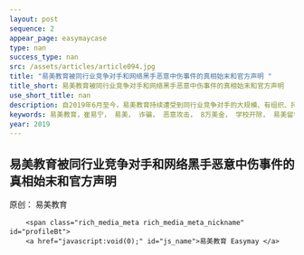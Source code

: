 ```yaml
--- 
layout: post 
sequence: 2 
appear_page: easymaycase 
type: nan 
success_type: nan 
src: /assets/articles/article094.jpg 
title: "易美教育被同行业竞争对手和网络黑手恶意中伤事件的真相始末和官方声明 " 
title_short: 易美教育被同行业竞争对手和网络黑手恶意中伤事件的真相始末和官方声明 
use_short_title: nan 
description: 自2019年6月至今，易美教育持续遭受到同行业竞争对手的大规模、有组织、持续性的网络谣言攻击和恶意传播，对方盗用易美教育创始人微信头像、制作虚假客户聊天记录、恶意捏造虚假信息混淆视听，文中充斥大量诽谤、恶意中伤创始人等毫无根据的恶劣言论，给公司商誉和创始人公众形象带来极为严重的伤害，易美教育，崔易宁，易美，诈骗，恶意攻击，8万美金，学校开除，易美留学，易美留学崔易宁诈骗还钱，
keywords: 易美教育，崔易宁， 易美， 诈骗， 恶意攻击， 8万美金， 学校开除， 易美留学， 易美留学崔易宁诈骗还钱，
year: 2019 
---
```



<body id="activity-detail" class="zh_CN mm_appmsg  appmsg_skin_default appmsg_style_default ">

<div id="js_article" class="rich_media">

<div id="js_top_ad_area" class="top_banner"></div>

<div class="rich_media_inner">


<div id="page-content" class="rich_media_area_primary">

<div class="rich_media_area_primary_inner">


<div id="img-content">

<h2 class="rich_media_title" id="activity-name">
    易美教育被同行业竞争对手和网络黑手恶意中伤事件的真相始末和官方声明
</h2>

<div id="meta_content" class="rich_media_meta_list">
    <span id="copyright_logo" class="rich_media_meta rich_media_meta_text meta_tag_text">原创：</span>
            <span class="rich_media_meta rich_media_meta_text">
                                易美教育
                            </span>

        <span class="rich_media_meta rich_media_meta_nickname" id="profileBt">
        <a href="javascript:void(0);" id="js_name">易美教育 Easymay </a>

<div id="js_profile_qrcode" class="profile_container" style="display:none;">
                                    <div class="profile_inner">
                                        <strong class="profile_nickname">易美教育 Easymay</strong>
                                        <img class="profile_avatar" id="js_profile_qrcode_img" src="" alt="">

                                        <p class="profile_meta">
                                            <label class="profile_meta_label">微信号</label>
                                            <span class="profile_meta_value">Easymayus</span>
                            </p>

                            <p class="profile_meta">
                                <label class="profile_meta_label">功能介绍</label>
                                <span class="profile_meta_value">易美教育成立于纽约，是易美集团旗下高端教育咨询子品牌，以超高水准的服务品质、丰富的海外教育资源为核心竞争力，成为美国公信力第一的高端留学品牌。易美独家教育咨询委员会拥有数百位美籍名校前招生官、名企高管和名校菁英共同致力于国际化精英教育事业。</span>
                            </p>

                        </div>
                        <span class="profile_arrow_wrp" id="js_profile_arrow_wrp">
                                        <i class="profile_arrow arrow_out"></i>
                                        <i class="profile_arrow arrow_in"></i>
                                    </span>
                    </div>
                    </span>

</div>

<div class="rich_media_content " id="js_content">
                    <div class="RichContent-inner"><span class="RichText ztext CopyrightRichText-richText"
                            itemprop="text">
                            <p>
                             自2019年6月至今，易美教育持续遭受到同行业竞争对手的大规模、有组织、持续性的网络谣言攻击和恶意传播，对方盗用易美教育创始人微信头像、制作虚假客户聊天记录、恶意捏造虚假信息混淆视听，文中充斥大量诽谤、恶意中伤创始人等毫无根据的恶劣言论，给公司商誉和创始人公众形象带来极为严重的伤害。依照中华人民共和国现行有效的法律法规，涉案言论的捏造、散布、转载传播者已经涉嫌侵害了易美教育和创始人的名誉权等权利，其中部分蓄意捏造、散布虚假事实者涉嫌构成刑事犯罪。为了及时制止谣言的传播，易美教育及创始人崔易宁先生严正声明如下：
                            </p>
                            <p></p>
                            <p><b>一、目前，易美教育及创始人崔易宁先生已完成相关诽谤证据公证，并将掌握的证据线索向公安机关正式报案，并将配合公安机关依法打击此不法行为，公安机关现已正式受理此案，并对此案展开全面侦查，案件接报回执单（公章）如下图：</b></p>
                            <img src="https://easymayusweb2.oss-ap-northeast-1.aliyuncs.com/article_pics/001-1.jpg" style="display: block;
                              margin-left: auto; margin-right: auto;" data-size="normal" data-rawwidth="800" data-rawheight="1244" class="origin_image zh-lightbox-thumb" width="596"/>
                            <p>根据中华人民共和国刑法第二百二十一条之规定，捏造并散布虚伪事实，损害他人的商业信誉、商品声誉，给他人造成重大损失或者有其他严重情节的可构成损害商业信誉、商品信誉罪，将被处以二年以下有期徒刑或者拘役，并处或者单处罚金。涉案言论的捏造、散布、转载传播者已经涉嫌侵害了易美教育和创始人崔易宁先生的名誉权等权利，其中部分蓄意捏造、散布虚假事实者涉嫌构成刑事犯罪。</p>
                            <p></p>
                            <p><b>二、此外，我司已经针对部分网络平台的恶意转载者采取法律措施，法院立案的相关证据请看下图：</b></p>
                            <img src="https://easymayusweb2.oss-ap-northeast-1.aliyuncs.com/article_pics/001-2.jpg" style="display: block;
                              margin-left: auto; margin-right: auto;" data-size="normal" data-rawwidth="596" data-rawheight="1244" class="origin_image zh-lightbox-thumb" width="596"/>
                            <img src="https://easymayusweb2.oss-ap-northeast-1.aliyuncs.com/article_pics/001-3.jpg" style="display: block;
                              margin-left: auto; margin-right: auto;" data-size="normal" data-rawwidth="596" data-rawheight="1244" class="origin_image zh-lightbox-thumb" width="596"/>
                              <p></p>
                            <p><b>三、 被黑事件和真相始末还原（详情也可点击微信或浏览器点击</b><a
                                href="https://mp.weixin.qq.com/s/HgeYAG20AAZZGWFNbeYu-Q"
                                class=" external" target="_blank" rel="nofollow noreferrer"
                                data-za-detail-view-id="1043"><span class="invisible">https://</span><span
                                  class="visible">mp.weixin.qq.com/s/HgeY...</span></a><b>）</b>
                            </p>
                            <figure data-size="normal"><noscript><img
                                  src="assets/announce/v2-6561d48297fb717293d41c4607145aa4_hd.jpg"
                                  data-size="normal" data-rawwidth="1200" data-rawheight="206"
                                  class="origin_image zh-lightbox-thumb" width="1200"
                                  data-original="/assets/announce/v2-6561d48297fb717293d41c4607145aa4_hd.jpg" /></noscript><img
                                src="/assets/announce/v2-6561d48297fb717293d41c4607145aa4_hd.jpg" data-size="normal"
                                data-rawwidth="1200" data-rawheight="206" class="origin_image zh-lightbox-thumb lazy"
                                width="1200"
                                data-original="/assets/announce/v2-6561d48297fb717293d41c4607145aa4_hd.jpg"
                                data-actualsrc="/assets/announce/v2-6561d48297fb717293d41c4607145aa4_hd.jpg"
                                data-lazy-status="ok">
                              <figcaption style="text-align: center;">被黑事件起因</figcaption>
                            </figure>
                        <figure data-size="normal" style="text-align: center;"><noscript><img
                                                src="/assets/announce/v2-ef74d44605b66575e3a9c26103c63590_hd.jpg"
                                                data-size="normal" data-rawwidth="579" data-rawheight="610"
                                                class="origin_image zh-lightbox-thumb" width="579"
                                                data-original="/assets/announce/v2-ef74d44605b66575e3a9c26103c63590_hd.jpg" /></noscript><img src="/assets/announce/v2-ef74d44605b66575e3a9c26103c63590_hd.jpg" data-size="normal" data-rawwidth="579" data-rawheight="610"
                                class="origin_image zh-lightbox-thumb lazy" width="579" data-original="/assets/announce/v2-ef74d44605b66575e3a9c26103c63590_hd.jpg" data-actualsrc="/assets/announce/v2-ef74d44605b66575e3a9c26103c63590_hd.jpg"
                                data-lazy-status="ok">
                            <figcaption>
                                左图为事发一分钟后普渡新生群的聊天记录（该显示时间为美国芝加哥时间）；右图为事发一分钟后普渡新生群的聊天记录，（该显示时间为美国普渡大学当地时间，与芝加哥有一小时时差）
                            </figcaption>
                        </figure>
                        <p><b>发送这两条消息时，Asheley
                                            Chen的头像与被同行业竞争对手在各平台恶意转载的对易美的造谣文章中的微信记录头像一致，发完立即更换了头像。</b><br></p>
                        <figure data-size="normal" style="text-align: center;"><noscript><img
                                                src="/assets/announce/v2-636ff8e9f464059e916c190f79f57e18_hd.jpg"
                                                data-size="normal" data-rawwidth="596" data-rawheight="1244"
                                                class="origin_image zh-lightbox-thumb" width="596"
                                                data-original="/assets/announce/v2-636ff8e9f464059e916c190f79f57e18_hd.jpg" /></noscript><img src="/assets/announce/v2-636ff8e9f464059e916c190f79f57e18_hd.jpg" data-size="normal" data-rawwidth="596" data-rawheight="1244"
                                class="origin_image zh-lightbox-thumb lazy" width="596" data-original="/assets/announce/v2-636ff8e9f464059e916c190f79f57e18_hd.jpg" data-actualsrc="/assets/announce/v2-636ff8e9f464059e916c190f79f57e18_hd.jpg"
                                data-lazy-status="ok">
                            <figcaption>普渡大学学生会成员第一时间与该微信号联系，并要求与易美进行对峙，但这位Asheley Chen却迟迟未作出回应。
                            </figcaption>
                        </figure>
                        <p>按照普渡大学学生会规定，进入新生群需要出示2019年录取信验证身份，这位<b>Asheley
                                            Chen在2019年5月23日申请入群时提供给普渡学生会成员一张普渡大学2019的录取信截图</b>，<b>录取信上显示被录取人名为Wenxin
                                            Chen</b>。<br>
                        </p>
                        <figure data-size="normal" style="text-align: center;"><noscript><img
                                                src="/assets/announce/v2-6005de8fbed8021511935f28dc7fc8e6_hd.jpg"
                                                data-size="normal" data-rawwidth="649" data-rawheight="754"
                                                class="origin_image zh-lightbox-thumb" width="649"
                                                data-original="/assets/announce/v2-6005de8fbed8021511935f28dc7fc8e6_hd.jpg" /></noscript><img src="/assets/announce/v2-6005de8fbed8021511935f28dc7fc8e6_hd.jpg" data-size="normal" data-rawwidth="649" data-rawheight="754"
                                class="origin_image zh-lightbox-thumb lazy" width="649" data-original="/assets/announce/v2-6005de8fbed8021511935f28dc7fc8e6_hd.jpg" data-actualsrc="/assets/announce/v2-6005de8fbed8021511935f28dc7fc8e6_hd.jpg"
                                data-lazy-status="ok">
                            <figcaption>上面两张图是这位Asheley Chen与普渡大学学生会负责拉新生入群的同学对话记录。</figcaption>
                        </figure>
                        <figure data-size="normal" style="text-align: center;"><noscript><img
                                                src="/assets/announce/v2-f284435179bfdb0a1a0057721685bb8c_hd.jpg"
                                                data-size="normal" data-rawwidth="594" data-rawheight="883"
                                                class="origin_image zh-lightbox-thumb" width="594"
                                                data-original="/assets/announce/v2-f284435179bfdb0a1a0057721685bb8c_hd.jpg" /></noscript><img src="/assets/announce/v2-f284435179bfdb0a1a0057721685bb8c_hd.jpg" data-size="normal" data-rawwidth="594" data-rawheight="883"
                                class="origin_image zh-lightbox-thumb lazy" width="594" data-original="/assets/announce/v2-f284435179bfdb0a1a0057721685bb8c_hd.jpg" data-actualsrc="/assets/announce/v2-f284435179bfdb0a1a0057721685bb8c_hd.jpg"
                                data-lazy-status="ok">
                            <figcaption>上图为Asheley Chen出示给学生会负责人的普渡大学录取信，上面显示被录取人姓名为Wenxin Chen，录取时间为2019年4月13日，下方显示签发录取的人是M.J.T Smith, PHD, Dean of the Graduate School（普渡大学研究生院院长）
                            </figcaption>
                        </figure>
                        <p>美国纽约时间2019年6月18日，易美教育律师团纽约锐泽律师事务所正式以律师名义邮件联系了普渡大学研究生院招生办公室，就 Asheley Chen (Wenxin Chen)的学生身份进行了问询。美国纽约时间2019年6月19日，
                            <b>普渡大学的副法务总监Trenten D.
                                            Klingerman先生给易美教育的律师回了信</b>（回信见下）。<br></p>
                        <figure data-size="normal" style="text-align: center;"><noscript><img
                                                src="/assets/announce/v2-51cb018581163fa7f3e6367844522f17_hd.jpg"
                                                data-caption="" data-size="normal" data-rawwidth="605"
                                                data-rawheight="528" class="origin_image zh-lightbox-thumb" width="605"
                                                data-original="/assets/announce/v2-51cb018581163fa7f3e6367844522f17_hd.jpg" /></noscript><img src="/assets/announce/v2-51cb018581163fa7f3e6367844522f17_hd.jpg" data-caption="" data-size="normal" data-rawwidth="605"
                                data-rawheight="528" class="origin_image zh-lightbox-thumb lazy" width="605" data-original="/assets/announce/v2-51cb018581163fa7f3e6367844522f17_hd.jpg" data-actualsrc="/assets/announce/v2-51cb018581163fa7f3e6367844522f17_hd.jpg"
                                data-lazy-status="ok"></figure>
                        <p><b>信中明确指出：普渡没有在校生叫Wenxin Chen，普渡也从未向Wenxin Chen发过录取信。而且Klingerman还特意指出，Asheley
                                            Chen
                                            (Wenxin Chen)提供给普渡大学的中国学生学者联谊会组织的录取信中签名的研究生院院长M.J.T.
                                            Smith早在2017年8月就从普渡离职到德克萨斯大学赴任。</b><br><b>可见, Asheley Chen (Wenxin
                                            Chen)提供给普渡大学中国学生学者联谊会的录取信系伪造无疑。</b><br></p>
                        <figure data-size="normal" style="text-align: center;"><noscript><img
                                                src="/assets/announce/v2-2ebb6829f8a29263604204d67b674931_hd.jpg"
                                                data-caption="" data-size="normal" data-rawwidth="640"
                                                data-rawheight="911" class="origin_image zh-lightbox-thumb" width="640"
                                                data-original="/assets/announce/v2-2ebb6829f8a29263604204d67b674931_hd.jpg" /></noscript><img src="/assets/announce/v2-2ebb6829f8a29263604204d67b674931_hd.jpg" data-caption="" data-size="normal" data-rawwidth="640"
                                data-rawheight="911" class="origin_image zh-lightbox-thumb lazy" width="640" data-original="/assets/announce/v2-2ebb6829f8a29263604204d67b674931_hd.jpg" data-actualsrc="/assets/announce/v2-2ebb6829f8a29263604204d67b674931_hd.jpg"
                                data-lazy-status="ok"></figure>
                        <figure data-size="normal" style="text-align: center;"><noscript><img
                                                src="/assets/announce/v2-73972aa9ea4cc154403621f50d702fe2_hd.jpg"
                                                data-caption="" data-size="normal" data-rawwidth="895"
                                                data-rawheight="1265" class="origin_image zh-lightbox-thumb" width="895"
                                                data-original="/assets/announce/v2-73972aa9ea4cc154403621f50d702fe2_hd.jpg" /></noscript><img src="/assets/announce/v2-73972aa9ea4cc154403621f50d702fe2_hd.jpg" data-caption="" data-size="normal" data-rawwidth="895"
                                data-rawheight="1265" class="origin_image zh-lightbox-thumb lazy" width="895" data-original="/assets/announce/v2-73972aa9ea4cc154403621f50d702fe2_hd.jpg" data-actualsrc="/assets/announce/v2-73972aa9ea4cc154403621f50d702fe2_hd.jpg"
                                data-lazy-status="ok"></figure>
                        <figure data-size="normal"><noscript><img
                                                src="/assets/announce/v2-2f6e9e095d46983282b5a3ff49396bb9_hd.jpg"
                                                data-size="normal" data-rawwidth="1331" data-rawheight="1163"
                                                class="origin_image zh-lightbox-thumb" width="1331"
                                                data-original="/assets/announce/v2-2f6e9e095d46983282b5a3ff49396bb9_hd.jpg" /></noscript><img src="/assets/announce/v2-2f6e9e095d46983282b5a3ff49396bb9_hd.jpg" data-size="normal" data-rawwidth="1331"
                                data-rawheight="1163" class="origin_image zh-lightbox-thumb lazy" width="1331" data-original="/assets/announce/v2-2f6e9e095d46983282b5a3ff49396bb9_hd.jpg" data-actualsrc="/assets/announce/v2-2f6e9e095d46983282b5a3ff49396bb9_hd.jpg"
                                data-lazy-status="ok">
                            <figcaption>上图是普渡大学法务副总监给纽约锐泽律师事务所的回信</figcaption>
                        </figure>
                        <p><b>Asheley
                                            Chen是被骗的，还是骗人的？</b><br>一个痛斥别人造假，口口声声要“维权”的“受害者”，居然通过技术手段造假录取信蒙骗他人？<br><b>为什么在学联询问的情况下默不作声，不与易美对质？</b><br>一名学生，如果权益受到侵害，为什么不采用法律手段维权，而是伪造假录取信进普渡大学新生群散播信息呢？并且从2019年6月至2019年12月持续运用各种公关团队进行散播，所谓的“受害者”均以第一人称视角叙述事件，其中没有任何易美官方的汇款记录、合同等重要证据，在没有得到合同以及未确认录取信真实性的情况下去给公司汇款，超乎常理。<br><b>从制造假录取信，到进群散播信息，再到其他群及各大平台转发，一系列操作乃个人行为？</b><br><b>为此，相关媒体转载的源文章被微信平台判定为涉嫌侵权并已被腾讯微信平台删除，具体证据请看下图（微信或浏览器请点击：</b>
                            <a
                                href="https://link.zhihu.com/?target=https%3A//mp.weixin.qq.com/s%3F__biz%3DMzA3MTQ3OTg3MQ%3D%3D%26mid%3D2652518541%26idx%3D1%26sn%3Ddf793a4026dcde2d775763d401d34de3%26chksm%3D84c27fddb3b5f6cb4d7e85f3f24875dd783be24e6005b5592d0f71c6b75abe199ebe38bc8dcb%26_from_dispute%3D1%23wechat_redirect"
                                class=" external" target="_blank" rel="nofollow noreferrer" data-za-detail-view-id="1043"><span>https://</span><span class="visible">mp.weixin.qq.com/s?...</span>
                                <span
                                    class="ellipsis"></span>
                                    </a><b>）：</b><br></p>
                        <figure data-size="normal" style="text-align: center;"><noscript><img
                                                src="/assets/announce/v2-488896ef9809a6493eff2559ffe58a8e_hd.jpg"
                                                data-size="normal" data-rawwidth="1271" data-rawheight="818"
                                                class="origin_image zh-lightbox-thumb" width="1271"
                                                data-original="/assets/announce/v2-488896ef9809a6493eff2559ffe58a8e_hd.jpg" /></noscript><img src="/assets/announce/v2-488896ef9809a6493eff2559ffe58a8e_hd.jpg" data-size="normal" data-rawwidth="1271"
                                data-rawheight="818" class="origin_image zh-lightbox-thumb lazy" width="1271" data-original="/assets/announce/v2-488896ef9809a6493eff2559ffe58a8e_hd.jpg" data-actualsrc="/assets/announce/v2-488896ef9809a6493eff2559ffe58a8e_hd.jpg"
                                data-lazy-status="ok">
                            <figcaption>相关媒体转载的源文章被微信平台判定为涉嫌侵权并已被腾讯微信平台删除</figcaption>
                        </figure>
                        <p>
                            然而幕后黑手从2019年6月至今，仍然在各大平台运用公关手段循环恶意转载，尽管知乎平台的侵权机制完善，肇事者依然每日用全新的账号发表诽谤文章，给公司和创始人的名誉带来严重的侵害，手段卑劣至极，让人不寒而栗。详情参照下图：<br>
                        </p>
                        <figure data-size="normal" style="text-align: center;"><noscript><img
                                                src="/assets/announce/v2-dacce969d81facef218a2ae60fca5d64_hd.jpg"
                                                data-size="normal" data-rawwidth="625" data-rawheight="1214"
                                                class="origin_image zh-lightbox-thumb" width="625"
                                                data-original="/assets/announce/v2-dacce969d81facef218a2ae60fca5d64_hd.jpg" /></noscript><img src="/assets/announce/v2-dacce969d81facef218a2ae60fca5d64_hd.jpg" data-size="normal" data-rawwidth="625" data-rawheight="1214"
                                class="origin_image zh-lightbox-thumb lazy" width="625" data-original="/assets/announce/v2-dacce969d81facef218a2ae60fca5d64_hd.jpg" data-actualsrc="/assets/announce/v2-dacce969d81facef218a2ae60fca5d64_hd.jpg"
                                data-lazy-status="ok">
                            <figcaption>肇事者在不断被知乎封号并且折叠诽谤文章的情况下，依然每日用购买的或注册的全新知乎号循环发表诽谤文章，所用手段卑劣至极。
                            </figcaption>
                        </figure>
                        <figure data-size="normal" style="text-align: center;"><noscript><img
                                                src="/assets/announce/v2-2c20a5c17bf17b690183b58d173d325a_hd.jpg"
                                                data-size="normal" data-rawwidth="813" data-rawheight="1000"
                                                class="origin_image zh-lightbox-thumb" width="813"
                                                data-original="/assets/announce/v2-2c20a5c17bf17b690183b58d173d325a_hd.jpg" /></noscript><img src="/assets/announce/v2-2c20a5c17bf17b690183b58d173d325a_hd.jpg" data-size="normal" data-rawwidth="813" data-rawheight="1000"
                                class="origin_image zh-lightbox-thumb lazy" width="813" data-original="/assets/announce/v2-2c20a5c17bf17b690183b58d173d325a_hd.jpg" data-actualsrc="/assets/announce/v2-2c20a5c17bf17b690183b58d173d325a_hd.jpg"
                                data-lazy-status="ok">
                            <figcaption>肇事者甚至运用公关手段不断在各大网络平台注册小号并转载诽谤文章，企图玷污易美教育和创始人的名誉与声誉。</figcaption>
                        </figure>
                        <p>上述提供图片均有视频与人证证实，欢迎广大第三方平台与我司核实。<br></p>
                        <hr>
                        <p>
                            <b>四、诉诸法律途径，坚决与不法分子抗争</b><br>被大量网络用户和自媒体转载的文字和图片中，散播谣言者盗用创始人的微信信息并利用部分网络公开信息进行人为恶意捏造，形成虚假陈述、虚假谣言，<b>对于知悉真实情况的相关美国学生组织和个人也对此事件进行了全面核实和辟谣。</b>易美教育在此严正声明，我们坚决依靠法律手段维护公司的合法权益！易美已将所有诽谤和散播谣言证据在中美两地完成法律证据保全，并将部分相关人员告上法庭，以示公司将与不法分子和恶势力斗争的决心。<br>
                        </p>
                        <figure data-size="normal" style="text-align: center;"><noscript><img
                                                src="/assets/announce/v2-8bb976fc98e3ed66d8fd7a265f147de5_hd.jpg"
                                                data-size="normal" data-rawwidth="1794" data-rawheight="753"
                                                class="origin_image zh-lightbox-thumb" width="1794"
                                                data-original="/assets/announce/v2-8bb976fc98e3ed66d8fd7a265f147de5_hd.jpg" /></noscript><img src="/assets/announce/v2-8bb976fc98e3ed66d8fd7a265f147de5_hd.jpg" data-size="normal" data-rawwidth="1794"
                                data-rawheight="753" class="origin_image zh-lightbox-thumb lazy" width="1794" data-original="/assets/announce/v2-8bb976fc98e3ed66d8fd7a265f147de5_hd.jpg" data-actualsrc="/assets/announce/v2-8bb976fc98e3ed66d8fd7a265f147de5_hd.jpg"
                                data-lazy-status="ok">
                            <figcaption>我司将部分肇事者告上法庭，现今已立案调查</figcaption>
                        </figure>
                        <hr>
                        <p>
                            <b>五、易美教育多年积累的企业信誉赢得学生组织、学生和家长的持久信赖</b><br>易美教育多年来持续致力于抵制留学行业美国成绩单造假行为，为学生普及相关知识，并不断呼吁美国留学生提高警惕，选择有实力的正规机构。正因如此，公司势必影响到不法机构的商业利益。公司在内部严令禁止美国成绩单造假等行为，对员工培训和职业操守都有严格的规定，这是易美教育多年来对学生和家长的庄严承诺。<b>历经数月的融资法务调查完成上市公司的战略投资，连续三年深入走访美国几十所高校，从未有过任何成绩单造假现象被投诉，也是公司信誉最好的证明。</b>诚实守信是我们易美多年来秉承的价值观，也是我们服务客户的底线。
                        </p>
                        <ul style="text-align: center;">
                            <li><b>感谢多年支持易美的学生组织、学生和家长</b></li>
                        </ul>
                        <p>事发第一时间，普渡学生会主席联系到易美创始人，易美创始人在通话中<b>立即录制手机视频</b>，证实<b>没有此人微信好友。</b><br></p>
                        <figure data-size="normal"><noscript><img
                                                src="/assets/announce/v2-cbb47f53a44722fcf956160d613598d4_hd.jpg"
                                                data-caption="" data-size="normal" data-rawwidth="642"
                                                data-rawheight="685" class="origin_image zh-lightbox-thumb" width="642"
                                                data-original="/assets/announce/v2-cbb47f53a44722fcf956160d613598d4_hd.jpg" /></noscript><img src="/assets/announce/v2-cbb47f53a44722fcf956160d613598d4_hd.jpg" data-caption="" data-size="normal" data-rawwidth="642"
                                data-rawheight="685" class="origin_image zh-lightbox-thumb lazy" width="642" data-original="/assets/announce/v2-cbb47f53a44722fcf956160d613598d4_hd.jpg" data-actualsrc="/assets/announce/v2-cbb47f53a44722fcf956160d613598d4_hd.jpg"
                                data-lazy-status="ok"></figure>
                        <figure data-size="normal" style="text-align: center;"><noscript><img
                                                src="/assets/announce/v2-236411d8764f1abaf6868804752e0026_hd.jpg"
                                                data-size="normal" data-rawwidth="648" data-rawheight="676"
                                                class="origin_image zh-lightbox-thumb" width="648"
                                                data-original="/assets/announce/v2-236411d8764f1abaf6868804752e0026_hd.jpg" /></noscript><img src="/assets/announce/v2-236411d8764f1abaf6868804752e0026_hd.jpg" data-size="normal" data-rawwidth="648" data-rawheight="676"
                                class="origin_image zh-lightbox-thumb lazy" width="648" data-original="/assets/announce/v2-236411d8764f1abaf6868804752e0026_hd.jpg" data-actualsrc="/assets/announce/v2-236411d8764f1abaf6868804752e0026_hd.jpg"
                                data-lazy-status="ok">
                            <figcaption>请注意截图上的时间，从拿到其ID到发送完视频不到一分钟</figcaption>
                        </figure>
                        <p>
                            感谢普渡学生会对易美一如既往的支持，在此危急时刻全力提供重要证据，与易美并肩作战，在你们身上，易美看到了我们留学生的正义感和团结的力量！为我们普渡学生会点赞！<br>身为留学界的打假一哥，势与作假势力不两立的易美创始人，现竟被恶人先告状，殊不知易美自创立至今一直不忘初心，坚守自己的职业操守绝不越界。<br>
                        </p>
                        <figure data-size="normal" style="text-align: center;"><noscript><img
                                                src="/assets/announce/v2-49b8c2c518b7883310194ac3a2e685c6_hd.jpg"
                                                data-size="normal" data-rawwidth="397" data-rawheight="481"
                                                class="content_image" width="397" /></noscript><img src="/assets/announce/v2-49b8c2c518b7883310194ac3a2e685c6_hd.jpg" data-size="normal" data-rawwidth="397" data-rawheight="481" class="content_image lazy"
                                width="397" data-actualsrc="/assets/announce/v2-49b8c2c518b7883310194ac3a2e685c6_hd.jpg" data-lazy-status="ok">
                            <figcaption>易美多年始终呼吁并劝说广大留学生不要进行篡改申请资料，左图为易美教育创始人微信截图；右图为易美教育客服微信截图</figcaption>
                        </figure>
                        <figure data-size="normal" style="text-align: center;"><noscript><img
                                                src="/assets/announce/v2-338fd3487ff0a54180e68cd377468877_hd.jpg"
                                                data-size="normal" data-rawwidth="352" data-rawheight="376"
                                                class="content_image" width="352" /></noscript><img src="/assets/announce/v2-338fd3487ff0a54180e68cd377468877_hd.jpg" data-size="normal" data-rawwidth="352" data-rawheight="376" class="content_image lazy"
                                width="352" data-actualsrc="/assets/announce/v2-338fd3487ff0a54180e68cd377468877_hd.jpg" data-lazy-status="ok">
                            <figcaption>左图为易美教育创始人微信截图；右图为易美教育客服微信截图</figcaption>
                        </figure>
                        <figure data-size="normal" style="text-align: center;"><noscript><img
                                                src="/assets/announce/v2-411ff3157ca996076ceba281f99b0b3d_hd.jpg"
                                                data-size="normal" data-rawwidth="352" data-rawheight="356"
                                                class="content_image" width="352" /></noscript><img src="/assets/announce/v2-411ff3157ca996076ceba281f99b0b3d_hd.jpg" data-size="normal" data-rawwidth="352" data-rawheight="356" class="content_image lazy"
                                width="352" data-actualsrc="/assets/announce/v2-411ff3157ca996076ceba281f99b0b3d_hd.jpg" data-lazy-status="ok">
                            <figcaption>左图为易美教育创始人微信截图；右图为易美教育客服微信截图</figcaption>
                        </figure>
                        <p>
                            在易美遭受同行恶意诽谤的这一周中，虚假信息被人故意散播，易美感受到心怀险恶之人深深的恶意。然而与此同时，令易美倍感欣慰与温暖的是，<b>易美在此期间也受到了来自各方各界的支持，有这么多的人，义无反顾地站在易美的身边，相信我们，支持我们，声援我们！从投资人到学联，从兄弟公司到易美老员工，从签约客户到普通同学，甚至是之前没有听说过我们但心中有正义的人，你们的支持给予易美无比强大的勇气和力量，易美多年来所有的努力与坚持都是值得的！易美也将势必与不择手段的恶意诽谤者斗争到底！特在此向支持我们的人，致以最诚挚的谢意！</b><br>
                        </p>
                        <ul>
                            <li><b>感谢多年合作的学联朋友</b><br>事情最先开始于学联微信群，学联在第一时间对事情性质判断的果决与慧眼如炬，令易美心生敬佩！</li>
                        </ul>
                        <p>主动帮易美辟谣、调查、收集证据</p>
                        <figure data-size="normal" style="text-align: center;"><noscript><img
                                                src="/assets/announce/v2-d45fc5595f9615a172e74913423e090a_hd.jpg"
                                                data-caption="" data-size="normal" data-rawwidth="653"
                                                data-rawheight="658" class="origin_image zh-lightbox-thumb" width="653"
                                                data-original="/assets/announce/v2-d45fc5595f9615a172e74913423e090a_hd.jpg" /></noscript><img src="/assets/announce/v2-d45fc5595f9615a172e74913423e090a_hd.jpg" data-caption="" data-size="normal" data-rawwidth="653"
                                data-rawheight="658" class="origin_image zh-lightbox-thumb lazy" width="653" data-original="/assets/announce/v2-d45fc5595f9615a172e74913423e090a_hd.jpg" data-actualsrc="/assets/announce/v2-d45fc5595f9615a172e74913423e090a_hd.jpg"
                                data-lazy-status="ok"></figure>
                        <p>对造谣传谣者绝不手下留情：</p>
                        <figure data-size="normal" style="text-align: center;"><noscript><img
                                                src="/assets/announce/v2-433da89ebb3bcca33fe51955c2002b5f_hd.jpg"
                                                data-caption="" data-size="normal" data-rawwidth="644"
                                                data-rawheight="671" class="origin_image zh-lightbox-thumb" width="644"
                                                data-original="/assets/announce/v2-433da89ebb3bcca33fe51955c2002b5f_hd.jpg" /></noscript><img src="/assets/announce/v2-433da89ebb3bcca33fe51955c2002b5f_hd.jpg" data-caption="" data-size="normal" data-rawwidth="644"
                                data-rawheight="671" class="origin_image zh-lightbox-thumb lazy" width="644" data-original="/assets/announce/v2-433da89ebb3bcca33fe51955c2002b5f_hd.jpg" data-actualsrc="/assets/announce/v2-433da89ebb3bcca33fe51955c2002b5f_hd.jpg"
                                data-lazy-status="ok"></figure>
                        <figure data-size="normal" style="text-align: center;"><noscript><img
                                                src="/assets/announce/v2-78d8b8497552d798ba7ec41928b4b01f_hd.jpg"
                                                data-caption="" data-size="normal" data-rawwidth="639"
                                                data-rawheight="674" class="origin_image zh-lightbox-thumb" width="639"
                                                data-original="/assets/announce/v2-78d8b8497552d798ba7ec41928b4b01f_hd.jpg" /></noscript><img src="/assets/announce/v2-78d8b8497552d798ba7ec41928b4b01f_hd.jpg" data-caption="" data-size="normal" data-rawwidth="639"
                                data-rawheight="674" class="origin_image zh-lightbox-thumb lazy" width="639" data-original="/assets/announce/v2-78d8b8497552d798ba7ec41928b4b01f_hd.jpg" data-actualsrc="/assets/announce/v2-78d8b8497552d798ba7ec41928b4b01f_hd.jpg"
                                data-lazy-status="ok"></figure>
                        <p>不为谣言所动，对易美坚信不疑</p>
                        <figure data-size="normal" style="text-align: center;"><noscript><img
                                                src="/assets/announce/v2-6620ada5aec3107974247bb2d8003ca1_hd.jpg"
                                                data-caption="" data-size="normal" data-rawwidth="631"
                                                data-rawheight="611" class="origin_image zh-lightbox-thumb" width="631"
                                                data-original="/assets/announce/v2-6620ada5aec3107974247bb2d8003ca1_hd.jpg" /></noscript><img src="/assets/announce/v2-6620ada5aec3107974247bb2d8003ca1_hd.jpg" data-caption="" data-size="normal" data-rawwidth="631"
                                data-rawheight="611" class="origin_image zh-lightbox-thumb lazy" width="631" data-original="/assets/announce/v2-6620ada5aec3107974247bb2d8003ca1_hd.jpg" data-actualsrc="/assets/announce/v2-6620ada5aec3107974247bb2d8003ca1_hd.jpg"
                                data-lazy-status="ok"></figure>
                        <figure data-size="normal" style="text-align: center;"><noscript><img
                                                src="/assets/announce/v2-5a9bfa901d07fd4b1cedad7b72b2372b_hd.jpg"
                                                data-caption="" data-size="normal" data-rawwidth="642"
                                                data-rawheight="557" class="origin_image zh-lightbox-thumb" width="642"
                                                data-original="/assets/announce/v2-5a9bfa901d07fd4b1cedad7b72b2372b_hd.jpg" /></noscript><img src="/assets/announce/v2-5a9bfa901d07fd4b1cedad7b72b2372b_hd.jpg" data-caption="" data-size="normal" data-rawwidth="642"
                                data-rawheight="557" class="origin_image zh-lightbox-thumb lazy" width="642" data-original="/assets/announce/v2-5a9bfa901d07fd4b1cedad7b72b2372b_hd.jpg" data-actualsrc="/assets/announce/v2-5a9bfa901d07fd4b1cedad7b72b2372b_hd.jpg"
                                data-lazy-status="ok"></figure>
                        <p>学联主席群中对易美交口称赞</p>
                        <figure data-size="normal" style="text-align: center;"><noscript><img
                                                src="/assets/announce/v2-4396b99651434a54b253a1dd75006a2d_hd.jpg"
                                                data-caption="" data-size="normal" data-rawwidth="645"
                                                data-rawheight="666" class="origin_image zh-lightbox-thumb" width="645"
                                                data-original="/assets/announce/v2-4396b99651434a54b253a1dd75006a2d_hd.jpg" /></noscript><img src="/assets/announce/v2-4396b99651434a54b253a1dd75006a2d_hd.jpg" data-caption="" data-size="normal" data-rawwidth="645"
                                data-rawheight="666" class="origin_image zh-lightbox-thumb lazy" width="645" data-original="/assets/announce/v2-4396b99651434a54b253a1dd75006a2d_hd.jpg" data-actualsrc="/assets/announce/v2-4396b99651434a54b253a1dd75006a2d_hd.jpg"
                                data-lazy-status="ok"></figure>
                        <p>积极转发易美声明以防学生被谣言蒙蔽</p>
                        <figure data-size="normal" style="text-align: center;"><noscript><img
                                                src="/assets/announce/v2-64590e336e0113ab68e5a7c2f6d9eeb2_hd.jpg"
                                                data-caption="" data-size="normal" data-rawwidth="1206"
                                                data-rawheight="1064" class="origin_image zh-lightbox-thumb"
                                                width="1206"
                                                data-original="/assets/announce/v2-64590e336e0113ab68e5a7c2f6d9eeb2_hd.jpg" /></noscript><img src="/assets/announce/v2-64590e336e0113ab68e5a7c2f6d9eeb2_hd.jpg" data-caption="" data-size="normal" data-rawwidth="1206"
                                data-rawheight="1064" class="origin_image zh-lightbox-thumb lazy" width="1206" data-original="/assets/announce/v2-64590e336e0113ab68e5a7c2f6d9eeb2_hd.jpg" data-actualsrc="/assets/announce/v2-64590e336e0113ab68e5a7c2f6d9eeb2_hd.jpg"
                                data-lazy-status="ok"></figure>
                        <figure data-size="normal" style="text-align: center;"><noscript><img
                                                src="/assets/announce/v2-0e59655b5923a74d2cefb7b80b4ad41e_hd.jpg"
                                                data-caption="" data-size="normal" data-rawwidth="1224"
                                                data-rawheight="1332" class="origin_image zh-lightbox-thumb"
                                                width="1224"
                                                data-original="/assets/announce/v2-0e59655b5923a74d2cefb7b80b4ad41e_hd.jpg" /></noscript><img src="/assets/announce/v2-0e59655b5923a74d2cefb7b80b4ad41e_hd.jpg" data-caption="" data-size="normal" data-rawwidth="1224"
                                data-rawheight="1332" class="origin_image zh-lightbox-thumb lazy" width="1224" data-original="/assets/announce/v2-0e59655b5923a74d2cefb7b80b4ad41e_hd.jpg" data-actualsrc="/assets/announce/v2-0e59655b5923a74d2cefb7b80b4ad41e_hd.jpg"
                                data-lazy-status="ok"></figure>
                        <ul style="text-align: center;">
                            <li>
                                <b>感谢北美创投圈的知名人士</b><br><b>北美创投圈的领军人物纷纷为易美发声</b>，<br>转发声明并表示<b>支持易美！</b><br><b>支持易美创始人！</b><br>在这个自顾不暇的年代，<br>依然怀揣着一颗<b>赤诚之心，正义之心！</b><br>
                            </li>
                        </ul>
                        <figure data-size="normal" style="text-align: center;"><noscript><img
                                                src="/assets/announce/v2-7867029fdd1bed3de2c87061c8e5b3cc_hd.jpg"
                                                data-size="normal" data-rawwidth="1278" data-rawheight="978"
                                                class="origin_image zh-lightbox-thumb" width="1278"
                                                data-original="/assets/announce/v2-7867029fdd1bed3de2c87061c8e5b3cc_hd.jpg" /></noscript><img src="/assets/announce/v2-7867029fdd1bed3de2c87061c8e5b3cc_hd.jpg" data-size="normal" data-rawwidth="1278"
                                data-rawheight="978" class="origin_image zh-lightbox-thumb lazy" width="1278" data-original="/assets/announce/v2-7867029fdd1bed3de2c87061c8e5b3cc_hd.jpg" data-actualsrc="/assets/announce/v2-7867029fdd1bed3de2c87061c8e5b3cc_hd.jpg"
                                data-lazy-status="ok">
                            <figcaption>北美创投圈的企业负责人和知名人士对此事件发表的看法</figcaption>
                        </figure>
                        <ul>
                            <li style="text-align: center;">
                                <b>感谢易美的老员工不忘初心</b><br>在得知易美被诽谤诋毁后，易美的老员工虽已离职回国，却仍心系易美，为易美打气，在别人问及时，耐心解释，重复着当年创业坚决不造假的誓言。<br>
                            </li>
                        </ul>
                        <figure data-size="normal" style="text-align: center;"><noscript><img
                                                src="/assets/announce/v2-71af3cc76430d196791114ffcd3ec01b_hd.jpg"
                                                data-caption="" data-size="normal" data-rawwidth="1176"
                                                data-rawheight="669" class="origin_image zh-lightbox-thumb" width="1176"
                                                data-original="/assets/announce/v2-71af3cc76430d196791114ffcd3ec01b_hd.jpg" /></noscript><img src="/assets/announce/v2-71af3cc76430d196791114ffcd3ec01b_hd.jpg" data-caption="" data-size="normal" data-rawwidth="1176"
                                data-rawheight="669" class="origin_image zh-lightbox-thumb lazy" width="1176" data-original="/assets/announce/v2-71af3cc76430d196791114ffcd3ec01b_hd.jpg" data-actualsrc="/assets/announce/v2-71af3cc76430d196791114ffcd3ec01b_hd.jpg"
                                data-lazy-status="ok"></figure>
                        <p class="ztext-empty-paragraph"><br></p>
                        <figure data-size="normal" style="text-align: center;"><noscript><img
                                                src="/assets/announce/v2-30fda7a5da981ff89f135340210e93ab_hd.jpg"
                                                data-size="normal" data-rawwidth="503" data-rawheight="3549"
                                                class="origin_image zh-lightbox-thumb" width="503"
                                                data-original="/assets/announce/v2-30fda7a5da981ff89f135340210e93ab_hd.jpg" /></noscript><img src="/assets/announce/v2-30fda7a5da981ff89f135340210e93ab_hd.jpg" data-size="normal" data-rawwidth="503" data-rawheight="3549"
                                class="origin_image zh-lightbox-thumb lazy" width="503" data-original="/assets/announce/v2-30fda7a5da981ff89f135340210e93ab_hd.jpg" data-actualsrc="/assets/announce/v2-30fda7a5da981ff89f135340210e93ab_hd.jpg"
                                data-lazy-status="ok">
                            <figcaption>上图为易美老员工与前来咨询者的对话</figcaption>
                        </figure>
                        <ul>
                            <li style="text-align: center;">
                                <b>感谢签约客户对我们服务的肯定</b><br>如此谣言一出，按理来讲，最容易出现恐慌的是易美的学员及家长，担心自己的申请会因此受到影响。但易美的学员和家长却<b>对易美充满信心！</b>无一提出质疑，都<b>坚定不移地继续选择易美</b>，这也是我们<b>易美服务品质的证明！</b>
                            </li>
                        </ul>
                        <figure data-size="normal" style="text-align: center;"><noscript><img
                                                src="/assets/announce/v2-91d75cd25dbace37c58bdce62702d5ed_hd.jpg"
                                                data-caption="" data-size="normal" data-rawwidth="637"
                                                data-rawheight="632" class="origin_image zh-lightbox-thumb" width="637"
                                                data-original="/assets/announce/v2-91d75cd25dbace37c58bdce62702d5ed_hd.jpg" /></noscript><img src="/assets/announce/v2-91d75cd25dbace37c58bdce62702d5ed_hd.jpg" data-caption="" data-size="normal" data-rawwidth="637"
                                data-rawheight="632" class="origin_image zh-lightbox-thumb lazy" width="637" data-original="/assets/announce/v2-91d75cd25dbace37c58bdce62702d5ed_hd.jpg" data-actualsrc="/assets/announce/v2-91d75cd25dbace37c58bdce62702d5ed_hd.jpg"
                                data-lazy-status="ok"></figure>
                        <figure data-size="normal" style="text-align: center;"><noscript><img
                                                src="/assets/announce/v2-6ae64ee1b099de6a7f699fd69f54ff1b_hd.jpg"
                                                data-caption="" data-size="normal" data-rawwidth="638"
                                                data-rawheight="707" class="origin_image zh-lightbox-thumb" width="638"
                                                data-original="/assets/announce/v2-6ae64ee1b099de6a7f699fd69f54ff1b_hd.jpg" /></noscript><img src="/assets/announce/v2-6ae64ee1b099de6a7f699fd69f54ff1b_hd.jpg" data-caption="" data-size="normal" data-rawwidth="638"
                                data-rawheight="707" class="origin_image zh-lightbox-thumb lazy" width="638" data-original="/assets/announce/v2-6ae64ee1b099de6a7f699fd69f54ff1b_hd.jpg" data-actualsrc="/assets/announce/v2-6ae64ee1b099de6a7f699fd69f54ff1b_hd.jpg"
                                data-lazy-status="ok"></figure>
                        <ul>
                            <li style="text-align: center;"><b>感谢选择不轻易相信的热心同学</b><br>在群里有人散播谣言之时，热心同学积极向学联求证，得到回复后，主动将聊天截图发回到被传谣的微信群中，以正视听。<br>
                            </li>
                        </ul>
                        <figure data-size="normal" style="text-align: center;"><noscript><img
                                                src="/assets/announce/v2-3ec7e99e231bde3ceac42da1ab649ce3_hd.jpg"
                                                data-caption="" data-size="normal" data-rawwidth="584"
                                                data-rawheight="860" class="origin_image zh-lightbox-thumb" width="584"
                                                data-original="/assets/announce/v2-3ec7e99e231bde3ceac42da1ab649ce3_hd.jpg" /></noscript><img src="/assets/announce/v2-3ec7e99e231bde3ceac42da1ab649ce3_hd.jpg" data-caption="" data-size="normal" data-rawwidth="584"
                                data-rawheight="860" class="origin_image zh-lightbox-thumb lazy" width="584" data-original="/assets/announce/v2-3ec7e99e231bde3ceac42da1ab649ce3_hd.jpg" data-actualsrc="/assets/announce/v2-3ec7e99e231bde3ceac42da1ab649ce3_hd.jpg"
                                data-lazy-status="ok"></figure>
                        <ul>
                            <li style="text-align: center;"><b>感谢心存正义感的你</b><br>感谢冷静思考理智判断，仗义执言的你们，<b>你们是这个世界最闪亮的星！</b></li>
                        </ul>
                        <p>诽谤文下评论区的质疑声</p>
                        <figure data-size="normal" style="text-align: center;"><noscript><img
                                                src="/assets/announce/v2-8be3ed6f4975758b6b0985bf0d90c4bb_hd.jpg"
                                                data-size="normal" data-rawwidth="581" data-rawheight="292"
                                                class="origin_image zh-lightbox-thumb" width="581"
                                                data-original="/assets/announce/v2-8be3ed6f4975758b6b0985bf0d90c4bb_hd.jpg" /></noscript><img src="/assets/announce/v2-8be3ed6f4975758b6b0985bf0d90c4bb_hd.jpg" data-size="normal" data-rawwidth="581" data-rawheight="292"
                                class="origin_image zh-lightbox-thumb lazy" width="581" data-original="/assets/announce/v2-8be3ed6f4975758b6b0985bf0d90c4bb_hd.jpg" data-actualsrc="/assets/announce/v2-8be3ed6f4975758b6b0985bf0d90c4bb_hd.jpg"
                                data-lazy-status="ok">
                            <figcaption>由于作者控评， 有利于易美的回复多被雪藏， 但从放出的评论中依然不乏质疑之声</figcaption>
                        </figure>
                        <p>易美声明发布后下方评论区的留言</p>
                        <figure data-size="normal" style="text-align: center;"><noscript><img
                                                src="/assets/announce/v2-ddb5add3b3c9ab6e8d2d4a97dffdf498_hd.jpg"
                                                data-caption="" data-size="normal" data-rawwidth="646"
                                                data-rawheight="671" class="origin_image zh-lightbox-thumb" width="646"
                                                data-original="/assets/announce/v2-ddb5add3b3c9ab6e8d2d4a97dffdf498_hd.jpg" /></noscript><img src="/assets/announce/v2-ddb5add3b3c9ab6e8d2d4a97dffdf498_hd.jpg" data-caption="" data-size="normal" data-rawwidth="646"
                                data-rawheight="671" class="origin_image zh-lightbox-thumb lazy" width="646" data-original="/assets/announce/v2-ddb5add3b3c9ab6e8d2d4a97dffdf498_hd.jpg" data-actualsrc="/assets/announce/v2-ddb5add3b3c9ab6e8d2d4a97dffdf498_hd.jpg"
                                data-lazy-status="ok"></figure>
                        <p>“ 立足北美， 放眼世界， 专注国际化精英教育， 成为最具公信力的国际教育企业” 是易美教育多年在美国脚踏实地、负重前行的目标和理想， 我们希望通过夜以继日的努力和优秀的成果， 来回馈客户的信赖与支持！ 正义可能会迟到， 但是永远不会缺席， 请大家拭目以待！<br>通往胜利的路上， 易美与您同在！</p>
                        <hr>
                        <p><b>四、易美官方声明与知名律师事务所的官方律师声明</b><br></p>
                        <figure data-size="normal" style="text-align: center;"><noscript><img
                                                src="/assets/announce/v2-dcc2ed93616f23d5015ccd52fd479328_hd.jpg"
                                                data-size="normal" data-rawwidth="719" data-rawheight="908"
                                                class="origin_image zh-lightbox-thumb" width="719"
                                                data-original="/assets/announce/v2-dcc2ed93616f23d5015ccd52fd479328_hd.jpg" /></noscript><img src="/assets/announce/v2-dcc2ed93616f23d5015ccd52fd479328_hd.jpg" data-size="normal" data-rawwidth="719" data-rawheight="908"
                                class="origin_image zh-lightbox-thumb lazy" width="719" data-original="/assets/announce/v2-dcc2ed93616f23d5015ccd52fd479328_hd.jpg" data-actualsrc="/assets/announce/v2-dcc2ed93616f23d5015ccd52fd479328_hd.jpg"
                                data-lazy-status="ok">
                            <figcaption>国内排名第一的国浩律师事务所针对此次事件的官方声明</figcaption>
                        </figure>
                        <p class="ztext-empty-paragraph"><br></p>
                        <figure data-size="normal" style="text-align: center;"><noscript><img
                                                src="/assets/announce/v2-76806647824b5c8d2e5fd65b6afccb73_hd.jpg"
                                                data-size="normal" data-rawwidth="1134" data-rawheight="1189"
                                                class="origin_image zh-lightbox-thumb" width="1134"
                                                data-original="/assets/announce/v2-76806647824b5c8d2e5fd65b6afccb73_hd.jpg" /></noscript><img src="/assets/announce/v2-76806647824b5c8d2e5fd65b6afccb73_hd.jpg" data-size="normal" data-rawwidth="1134"
                                data-rawheight="1189" class="origin_image zh-lightbox-thumb lazy" width="1134" data-original="h/assets/announce/v2-76806647824b5c8d2e5fd65b6afccb73_hd.jpg" data-actualsrc="/assets/announce/v2-76806647824b5c8d2e5fd65b6afccb73_hd.jpg"
                                data-lazy-status="ok">
                            <figcaption>美国纽约知名律师事务所REID& WISE的官方律师声明</figcaption>
                        </figure>
                        <p>
                            <b>“立足北美，放眼世界，专注国际化精英教育，成为最具公信力的国际教育企业”是易美教育多年在美国脚踏实地、负重前行的目标和理想，我们希望通过夜以继日的努力和优秀的成果，来回馈客户的信赖与支持！正义可能会迟到，但是永远不会缺席，请大家拭目以待！</b><br><br>
                            <div style="text-align: right;"><b>易美教育</b><br> <b>2019年12月6日</b>
                    </div>